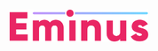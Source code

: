 <p align="center">
    <img alt="eminus logo" src="https://github.com/s-r-x/eminus/blob/main/logo.svg" width="250">
</p>
